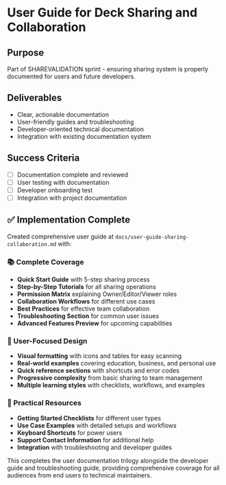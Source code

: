 # User Guide for Deck Sharing and Collaboration

## Purpose
Part of SHAREVALIDATION sprint - ensuring sharing system is properly documented for users and future developers.

## Deliverables
- Clear, actionable documentation
- User-friendly guides and troubleshooting
- Developer-oriented technical documentation
- Integration with existing documentation system

## Success Criteria
- [ ] Documentation complete and reviewed
- [ ] User testing with documentation
- [ ] Developer onboarding test
- [ ] Integration with project documentation

## ✅ Implementation Complete

Created comprehensive user guide at `docs/user-guide-sharing-collaboration.md` with:

### 📚 Complete Coverage
- **Quick Start Guide** with 5-step sharing process
- **Step-by-Step Tutorials** for all sharing operations  
- **Permission Matrix** explaining Owner/Editor/Viewer roles
- **Collaboration Workflows** for different use cases
- **Best Practices** for effective team collaboration
- **Troubleshooting Section** for common user issues
- **Advanced Features Preview** for upcoming capabilities

### 🎯 User-Focused Design
- **Visual formatting** with icons and tables for easy scanning
- **Real-world examples** covering education, business, and personal use
- **Quick reference sections** with shortcuts and error codes
- **Progressive complexity** from basic sharing to team management
- **Multiple learning styles** with checklists, workflows, and examples

### 🔧 Practical Resources
- **Getting Started Checklists** for different user types
- **Use Case Examples** with detailed setups and workflows
- **Keyboard Shortcuts** for power users
- **Support Contact Information** for additional help
- **Integration** with troubleshooting and developer guides

This completes the user documentation trilogy alongside the developer guide and troubleshooting guide, providing comprehensive coverage for all audiences from end users to technical maintainers.
